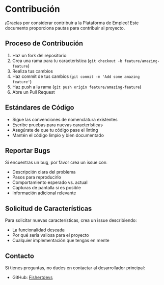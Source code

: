 # Contribución

¡Gracias por considerar contribuir a la Plataforma de Empleo! Este documento proporciona pautas para contribuir al proyecto.

## Proceso de Contribución

1. Haz un fork del repositorio
2. Crea una rama para tu característica (`git checkout -b feature/amazing-feature`)
3. Realiza tus cambios
4. Haz commit de tus cambios (`git commit -m 'Add some amazing feature'`)
5. Haz push a la rama (`git push origin feature/amazing-feature`)
6. Abre un Pull Request

## Estándares de Código

- Sigue las convenciones de nomenclatura existentes
- Escribe pruebas para nuevas características
- Asegúrate de que tu código pase el linting
- Mantén el código limpio y bien documentado

## Reportar Bugs

Si encuentras un bug, por favor crea un issue con:

- Descripción clara del problema
- Pasos para reproducirlo
- Comportamiento esperado vs. actual
- Capturas de pantalla si es posible
- Información adicional relevante

## Solicitud de Características

Para solicitar nuevas características, crea un issue describiendo:

- La funcionalidad deseada
- Por qué sería valiosa para el proyecto
- Cualquier implementación que tengas en mente

## Contacto

Si tienes preguntas, no dudes en contactar al desarrollador principal:
- GitHub: [Fishertdevs](https://github.com/Fishertdevs)

